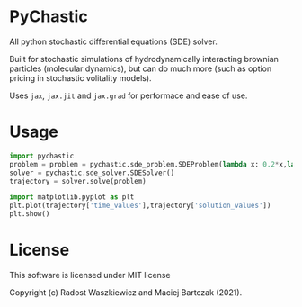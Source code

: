 # PyChastic

All python stochastic differential equations (SDE) solver.

Built for stochastic simulations of hydrodynamically interacting 
brownian particles (molecular dynamics), but can do much more 
(such as option pricing in stochastic volitality models).

Uses `jax`, `jax.jit` and `jax.grad` for performace and ease of use.

# Usage

```Python
import pychastic
problem = problem = pychastic.sde_problem.SDEProblem(lambda x: 0.2*x,lambda x: 0.5*x,1.0,2.0)
solver = pychastic.sde_solver.SDESolver()
trajectory = solver.solve(problem)

import matplotlib.pyplot as plt
plt.plot(trajectory['time_values'],trajectory['solution_values'])
plt.show()
```

# License

This software is licensed under MIT license

Copyright (c) Radost Waszkiewicz and Maciej Bartczak (2021).



